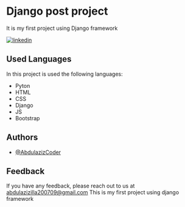 # Django post project
It is my first project using Django framework

[![linkedin](https://img.shields.io/badge/linkedin-0A66C2?style=for-the-badge&logo=linkedin&logoColor=white)](https://www.linkedin.com/in/abdulaziz-najmiddinov-257479204/?lipi=urn%3Ali%3Apage%3Ad_flagship3_feed%3BKaYYu5pmRWejm50fZezAVg%3D%3D)

## Used Languages

In this project is used the following languages:

- Pyton
- HTML
- CSS
- Django
- JS
- Bootstrap


## Authors

- [@AbdulazizCoder](https://github.com/Coder200709)


## Feedback

If you have any feedback, please reach out to us at abdulazizilla200709@gmail.com
This is my first project using django framework
